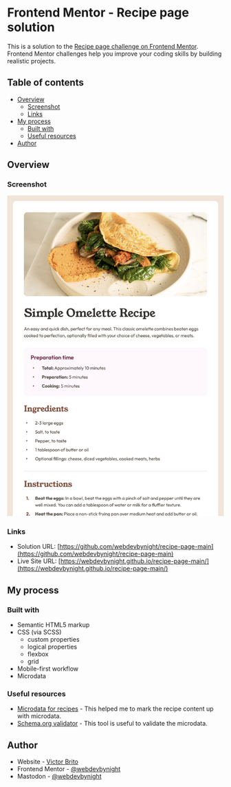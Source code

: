 # Frontend Mentor - Recipe page solution

This is a solution to the [Recipe page challenge on Frontend Mentor](https://www.frontendmentor.io/challenges/recipe-page-KiTsR8QQKm). Frontend Mentor challenges help you improve your coding skills by building realistic projects. 

## Table of contents

- [Overview](#overview)
  - [Screenshot](#screenshot)
  - [Links](#links)
- [My process](#my-process)
  - [Built with](#built-with)
  - [Useful resources](#useful-resources)
- [Author](#author)

## Overview

### Screenshot

![Screenshot of the solution](./screenshot.jpg)

### Links

- Solution URL: [https://github.com/webdevbynight/recipe-page-main](https://github.com/webdevbynight/recipe-page-main)
- Live Site URL: [https://webdevbynight.github.io/recipe-page-main/](https://webdevbynight.github.io/recipe-page-main/)

## My process

### Built with

- Semantic HTML5 markup
- CSS (via SCSS)
  - custom properties
  - logical properties
  - flexbox
  - grid
- Mobile-first workflow
- Microdata

### Useful resources

- [Microdata for recipes](https://schema.org/Recipe) - This helped me to mark the recipe content up with microdata.
- [Schema.org validator](https://validator.schema.org) - This tool is useful to validate the microdata.

## Author

- Website - [Victor Brito](https://victor-brito.dev)
- Frontend Mentor - [@webdevbynight](https://www.frontendmentor.io/profile/webdevbynight)
- Mastodon - [@webdevbynight](https://mastodon.social/webdevbynight)
